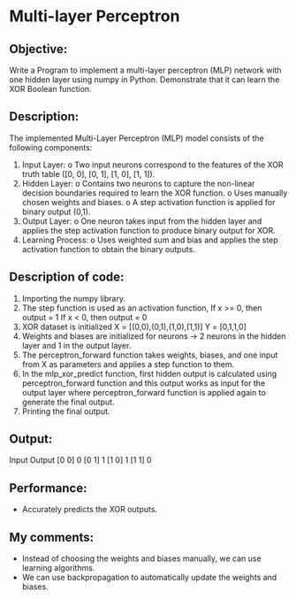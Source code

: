 # Multi-layer Perceptron

## Objective:
Write a Program to implement a multi-layer perceptron (MLP) network with one hidden layer using numpy in Python. Demonstrate that it can learn the XOR Boolean function.

## Description:
The implemented Multi-Layer Perceptron (MLP) model consists of the following components:
1.	Input Layer:
  o	Two input neurons correspond to the features of the XOR truth table ([0, 0], [0, 1], [1, 0], [1, 1]).
2.	Hidden Layer:
  o	Contains two neurons to capture the non-linear decision boundaries required to learn the XOR function.
  o	Uses manually chosen weights and biases.
  o	A step activation function is applied for binary output (0,1).
3.	Output Layer:
  o	One neuron takes input from the hidden layer and applies the step activation function to produce binary output for XOR.
4.	Learning Process:
  o	Uses weighted sum and bias and applies the step activation function to obtain the binary outputs.


## Description of code:
1.	Importing the numpy library.
2.	The step function is used as an activation function, 
      If x >= 0, then output = 1
      If x < 0, then output = 0
3.	XOR dataset is initialized 
      X = [(0,0),(0,1),(1,0),(1,1)]
      Y = [0,1,1,0]
4.	Weights and biases are initialized for neurons -> 2 neurons in the hidden layer and 1 in the output layer.
5.	The perceptron_forward function takes weights, biases, and one input from X as parameters and applies a step function to them.
6.	In the mlp_xor_predict function, first hidden output is calculated using perceptron_forward function and this output works as input for the output layer where perceptron_forward function is applied again to generate the final output.
7.	Printing the final output. 

## Output:
Input	Output
[0 0]	0
[0 1]	1
[1 0]	1
[1 1]	0

## Performance:
-	Accurately predicts the XOR outputs.

## My comments:
-	Instead of choosing the weights and biases manually, we can use learning algorithms.
-	We can use backpropagation to automatically update the weights and biases.
